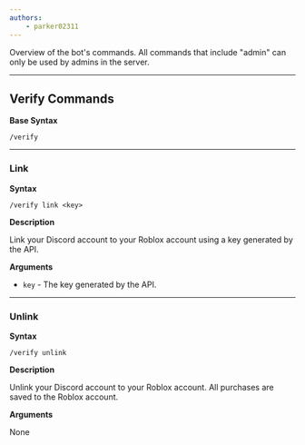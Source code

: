 ```yaml
---
authors:
    - parker02311
---
```


Overview of the bot's commands. All commands that include "admin" can only be used by admins in the server.

--------------------------------------------

## Verify Commands
**Base Syntax**

`/verify`

--------------------------------------------

### **Link**
**Syntax**

`/verify link <key>`

**Description**

Link your Discord account to your Roblox account using a key generated by the API. 

**Arguments**

- `key` - The key generated by the API.

--------------------------------------------

### **Unlink**
**Syntax**

`/verify unlink`

**Description**

Unlink your Discord account to your Roblox account. All purchases are saved to the Roblox account.

**Arguments**

None